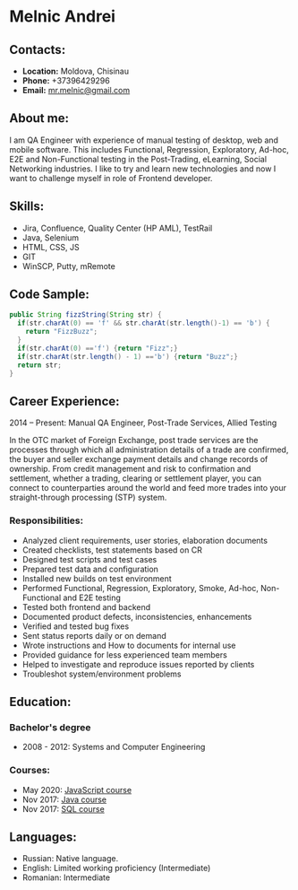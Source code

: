 # Melnic Andrei
## Contacts:
- **Location:** Moldova, Chisinau
- **Phone:** +37396429296
- **Email:** mr.melnic@gmail.com      

## About me:
I am QA Engineer with experience of manual testing of desktop, web and mobile software. This includes Functional, Regression, Exploratory, Ad-hoc, E2E and Non-Functional testing in the Post-Trading, eLearning, Social Networking industries. I like to try and learn new technologies and now I want to challenge myself in role of Frontend developer.

## Skills:
- Jira, Confluence, Quality Center (HP AML), TestRail
- Java, Selenium
- HTML, CSS, JS
- GIT
- WinSCP, Putty, mRemote

## Code Sample:
```java
public String fizzString(String str) {
  if(str.charAt(0) == 'f' && str.charAt(str.length()-1) == 'b') {
    return "FizzBuzz";
  }
  if(str.charAt(0) =='f') {return "Fizz";}
  if(str.charAt(str.length() - 1) =='b') {return "Buzz";}
  return str;
}
```
## Career Experience:
2014 – Present: Manual QA Engineer, Post-Trade Services, Allied Testing

In the OTC market of Foreign Exchange, post trade services are the processes through which all administration details of a trade are confirmed, the buyer and seller exchange payment details and change records of ownership. From credit management and risk to confirmation and settlement, whether a trading, clearing or settlement player, you can connect to counterparties around the world and feed more trades into your straight-through processing (STP) system.
### Responsibilities: 
* Analyzed client requirements, user stories, elaboration documents
* Created checklists, test statements based on CR
* Designed test scripts and test cases
* Prepared test data and configuration
* Installed new builds on test environment
* Performed Functional, Regression, Exploratory, Smoke, Ad-hoc, Non-Functional and E2E testing
* Tested both frontend and backend
* Documented product defects, inconsistencies, enhancements
* Verified and tested bug fixes
* Sent status reports daily or on demand
* Wrote instructions and How to documents for internal use
* Provided guidance for less experienced team members
* Helped to investigate and reproduce issues reported by clients
* Troubleshot system/environment problems

## Education:
### Bachelor's degree
* 2008 - 2012:  Systems and Computer Engineering
### Courses:
* May 2020: [JavaScript course](https://www.sololearn.com/Certificate/1024-2451031/jpg/)
* Nov 2017: [Java course](https://www.sololearn.com/Certificate/1068-2451031/jpg/)
* Nov 2017: [SQL course](https://www.sololearn.com/Certificate/1060-2451031/jpg/)


## Languages:
* Russian:  Native language.
* English: Limited working proficiency (Intermediate)
* Romanian: Intermediate

